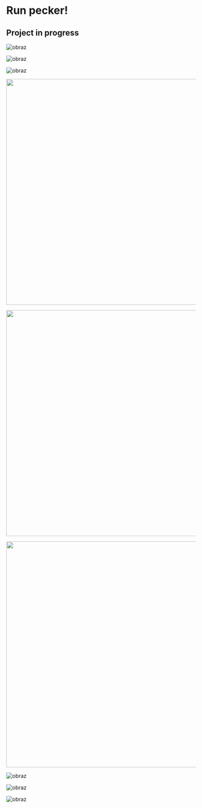 #  Run pecker!

## Project in progress

![obraz](https://github.com/user-attachments/assets/499b2e97-7cd5-44ff-862f-895c0f99d627)

![obraz](https://github.com/user-attachments/assets/76af46d5-b747-46cc-afeb-179a5746984a)


![obraz](https://github.com/user-attachments/assets/4ca89310-324c-4abf-824f-6790fdb79c1d)

<p align="center">
<img src="[https://github.com/user-attachments/assets/32259229-234b-489a-8e41-ee4f845ff3d1](https://github.com/user-attachments/assets/499b2e97-7cd5-44ff-862f-895c0f99d627)" width="600"
</p>

<p align="center">
<img src="[https://github.com/user-attachments/assets/32259229-234b-489a-8e41-ee4f845ff3d1](https://github.com/user-attachments/assets/b1e3f17b-a570-4a64-89d1-9ad3e5462eed)" width="600"
</p>

<p align="center">
<img src="[https://github.com/user-attachments/assets/32259229-234b-489a-8e41-ee4f845ff3d1](https://github.com/user-attachments/assets/4ca89310-324c-4abf-824f-6790fdb79c1d)" width="600"
</p>

![obraz](https://github.com/user-attachments/assets/53d1d5b5-c242-4ea9-9404-17e4c7b1f002)

![obraz](https://github.com/user-attachments/assets/cab3f80f-19d2-487e-9884-70019595867c)

![obraz](https://github.com/user-attachments/assets/896c454e-9646-4226-86e5-fff86be30b60)
